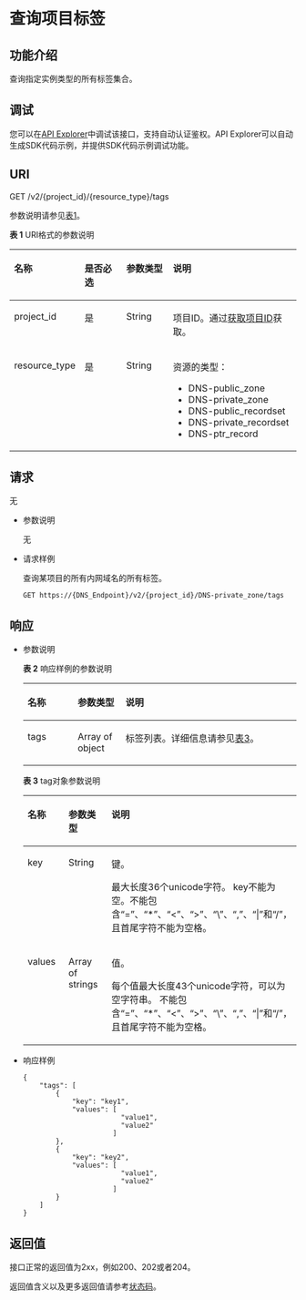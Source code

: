 # 查询项目标签<a name="dns_api_67005"></a>

## 功能介绍<a name="section2763065016101"></a>

查询指定实例类型的所有标签集合。

## 调试<a name="section1062181918110"></a>

您可以在[API Explorer](https://apiexplorer.developer.huaweicloud.com/apiexplorer/doc?product=DNS&api=ListTags)中调试该接口，支持自动认证鉴权。API Explorer可以自动生成SDK代码示例，并提供SDK代码示例调试功能。

## URI<a name="section53701671161015"></a>

GET /v2/\{project\_id\}/\{resource\_type\}/tags

参数说明请参见[表1](#table6099729418149)。

**表 1**  URI格式的参数说明

<a name="table6099729418149"></a>
<table><thead align="left"><tr id="row3442661918149"><th class="cellrowborder" valign="top" width="19.35%" id="mcps1.2.5.1.1"><p id="p3709279118149"><a name="p3709279118149"></a><a name="p3709279118149"></a>名称</p>
</th>
<th class="cellrowborder" valign="top" width="16.46%" id="mcps1.2.5.1.2"><p id="p5172606218149"><a name="p5172606218149"></a><a name="p5172606218149"></a>是否必选</p>
</th>
<th class="cellrowborder" valign="top" width="17.23%" id="mcps1.2.5.1.3"><p id="p2906151418149"><a name="p2906151418149"></a><a name="p2906151418149"></a>参数类型</p>
</th>
<th class="cellrowborder" valign="top" width="46.96%" id="mcps1.2.5.1.4"><p id="p517246718149"><a name="p517246718149"></a><a name="p517246718149"></a>说明</p>
</th>
</tr>
</thead>
<tbody><tr id="row1631668818149"><td class="cellrowborder" valign="top" width="19.35%" headers="mcps1.2.5.1.1 "><p id="p4658337018149"><a name="p4658337018149"></a><a name="p4658337018149"></a>project_id</p>
</td>
<td class="cellrowborder" valign="top" width="16.46%" headers="mcps1.2.5.1.2 "><p id="p1515661618149"><a name="p1515661618149"></a><a name="p1515661618149"></a>是</p>
</td>
<td class="cellrowborder" valign="top" width="17.23%" headers="mcps1.2.5.1.3 "><p id="p1972638718149"><a name="p1972638718149"></a><a name="p1972638718149"></a>String</p>
</td>
<td class="cellrowborder" valign="top" width="46.96%" headers="mcps1.2.5.1.4 "><p id="p5433349018149"><a name="p5433349018149"></a><a name="p5433349018149"></a>项目ID。通过<a href="获取项目ID.md">获取项目ID</a>获取。</p>
</td>
</tr>
<tr id="row1923936518149"><td class="cellrowborder" valign="top" width="19.35%" headers="mcps1.2.5.1.1 "><p id="p1488470218149"><a name="p1488470218149"></a><a name="p1488470218149"></a>resource_type</p>
</td>
<td class="cellrowborder" valign="top" width="16.46%" headers="mcps1.2.5.1.2 "><p id="p6481017518149"><a name="p6481017518149"></a><a name="p6481017518149"></a>是</p>
</td>
<td class="cellrowborder" valign="top" width="17.23%" headers="mcps1.2.5.1.3 "><p id="p1513281718149"><a name="p1513281718149"></a><a name="p1513281718149"></a>String</p>
</td>
<td class="cellrowborder" valign="top" width="46.96%" headers="mcps1.2.5.1.4 "><p id="p91002307415"><a name="p91002307415"></a><a name="p91002307415"></a>资源的类型：</p>
<a name="ul3997124517225"></a><a name="ul3997124517225"></a><ul id="ul3997124517225"><li>DNS-public_zone</li><li>DNS-private_zone</li><li>DNS-public_recordset</li><li>DNS-private_recordset</li><li>DNS-ptr_record</li></ul>
</td>
</tr>
</tbody>
</table>

## 请求<a name="section44958995161021"></a>

无

-   参数说明

    无

-   请求样例

    查询某项目的所有内网域名的所有标签。

    ```
    GET https://{DNS_Endpoint}/v2/{project_id}/DNS-private_zone/tags
    ```


## 响应<a name="section40090803161031"></a>

-   参数说明

    **表 2**  响应样例的参数说明

    <a name="t593ae00046564bbcb49e84485ef14071"></a>
    <table><thead align="left"><tr id="rf54583b8c8e0499691d7d9ff9f06f37a"><th class="cellrowborder" valign="top" width="18.310000000000002%" id="mcps1.2.4.1.1"><p id="a86661040859b40a8b253c065971cf8ae"><a name="a86661040859b40a8b253c065971cf8ae"></a><a name="a86661040859b40a8b253c065971cf8ae"></a>名称</p>
    </th>
    <th class="cellrowborder" valign="top" width="17.51%" id="mcps1.2.4.1.2"><p id="a5cfaf558b8724bd999608631ffa7f08f"><a name="a5cfaf558b8724bd999608631ffa7f08f"></a><a name="a5cfaf558b8724bd999608631ffa7f08f"></a>参数类型</p>
    </th>
    <th class="cellrowborder" valign="top" width="64.18%" id="mcps1.2.4.1.3"><p id="acc90819224564ea5a481fc9816ae6a22"><a name="acc90819224564ea5a481fc9816ae6a22"></a><a name="acc90819224564ea5a481fc9816ae6a22"></a>说明</p>
    </th>
    </tr>
    </thead>
    <tbody><tr id="r30b7bae25edb4cfc8fd03903cbe75b5a"><td class="cellrowborder" valign="top" width="18.310000000000002%" headers="mcps1.2.4.1.1 "><p id="a0c6dfa6d8f3f4730a43d1c0f2e94cbe0"><a name="a0c6dfa6d8f3f4730a43d1c0f2e94cbe0"></a><a name="a0c6dfa6d8f3f4730a43d1c0f2e94cbe0"></a>tags</p>
    </td>
    <td class="cellrowborder" valign="top" width="17.51%" headers="mcps1.2.4.1.2 "><p id="p10265887147"><a name="p10265887147"></a><a name="p10265887147"></a>Array of object</p>
    </td>
    <td class="cellrowborder" valign="top" width="64.18%" headers="mcps1.2.4.1.3 "><p id="add06d19cb36743c8b9be66895278d027"><a name="add06d19cb36743c8b9be66895278d027"></a><a name="add06d19cb36743c8b9be66895278d027"></a>标签列表。详细信息请参见<a href="#table19530794112436">表3</a>。</p>
    </td>
    </tr>
    </tbody>
    </table>

    **表 3**  tag对象参数说明

    <a name="table19530794112436"></a>
    <table><thead align="left"><tr id="row15361836112436"><th class="cellrowborder" valign="top" width="18.011801180118013%" id="mcps1.2.4.1.1"><p id="p58707511112436"><a name="p58707511112436"></a><a name="p58707511112436"></a>名称</p>
    </th>
    <th class="cellrowborder" valign="top" width="19.28192819281928%" id="mcps1.2.4.1.2"><p id="p42210623112436"><a name="p42210623112436"></a><a name="p42210623112436"></a>参数类型</p>
    </th>
    <th class="cellrowborder" valign="top" width="62.70627062706271%" id="mcps1.2.4.1.3"><p id="p63617265112436"><a name="p63617265112436"></a><a name="p63617265112436"></a>说明</p>
    </th>
    </tr>
    </thead>
    <tbody><tr id="row35684479112436"><td class="cellrowborder" valign="top" width="18.011801180118013%" headers="mcps1.2.4.1.1 "><p id="p13313439112530"><a name="p13313439112530"></a><a name="p13313439112530"></a>key</p>
    </td>
    <td class="cellrowborder" valign="top" width="19.28192819281928%" headers="mcps1.2.4.1.2 "><p id="p35653193112436"><a name="p35653193112436"></a><a name="p35653193112436"></a>String</p>
    </td>
    <td class="cellrowborder" valign="top" width="62.70627062706271%" headers="mcps1.2.4.1.3 "><p id="p011410211144"><a name="p011410211144"></a><a name="p011410211144"></a>键。</p>
    <p id="p12621122816413"><a name="p12621122816413"></a><a name="p12621122816413"></a>最大长度36个unicode字符。 key不能为空。不能包含“=”、“*”、“&lt;”、“&gt;”、“\”、“,”、“|”和“/”，且首尾字符不能为空格。</p>
    </td>
    </tr>
    <tr id="row20048002112436"><td class="cellrowborder" valign="top" width="18.011801180118013%" headers="mcps1.2.4.1.1 "><p id="p66095544112533"><a name="p66095544112533"></a><a name="p66095544112533"></a>values</p>
    </td>
    <td class="cellrowborder" valign="top" width="19.28192819281928%" headers="mcps1.2.4.1.2 "><p id="p60123528112436"><a name="p60123528112436"></a><a name="p60123528112436"></a>Array of strings</p>
    </td>
    <td class="cellrowborder" valign="top" width="62.70627062706271%" headers="mcps1.2.4.1.3 "><p id="p592417401420"><a name="p592417401420"></a><a name="p592417401420"></a>值。</p>
    <p id="p3383124915419"><a name="p3383124915419"></a><a name="p3383124915419"></a>每个值最大长度43个unicode字符，可以为空字符串。 不能包含“=”、“*”、“&lt;”、“&gt;”、“\”、“,”、“|”和“/”，且首尾字符不能为空格。</p>
    </td>
    </tr>
    </tbody>
    </table>

-   响应样例

    ```
    {
        "tags": [
            {
                "key": "key1", 
                "values": [
                            "value1", 
                            "value2"
                          ]
            }, 
            {
                "key": "key2", 
                "values": [
                            "value1", 
                            "value2"
                          ]
            }
        ]
    }
    ```


## 返回值<a name="section9249181042119"></a>

接口正常的返回值为2xx，例如200、202或者204。

返回值含义以及更多返回值请参考[状态码](状态码.md)。

